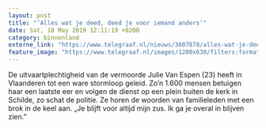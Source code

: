 ```yaml
---
layout: post
title: "’Alles wat je deed, deed je voor iemand anders’"
date: Sat, 18 May 2019 12:11:19 +0200
category: binnenland
externe_link: "https://www.telegraaf.nl/nieuws/3607878/alles-wat-je-deed-deed-je-voor-iemand-anders"
feature_image: "https://www.telegraaf.nl/images/1200x630/filters:format(jpeg):quality(80)/cdn-kiosk-api.telegraaf.nl/34831816-7956-11e9-8615-02c309bc01c1.jpg"
---
```


<p class="intro">De uitvaartplechtigheid van de vermoorde Julie Van Espen (23) heeft in Vlaanderen tot een ware stormloop geleid. Zo’n 1.600 mensen betuigen haar een laatste eer en volgen de dienst op een plein buiten de kerk in Schilde, zo schat de politie. Ze horen de woorden van familieleden met een brok in de keel aan. „Je blijft voor altijd mijn zus. Ik ga je overal in blijven zien.”</p>
